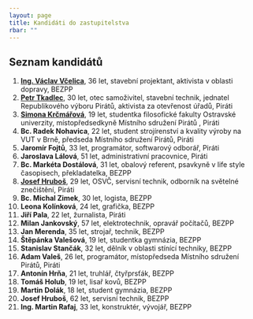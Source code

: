 ```yaml
---
layout: page
title: Kandidáti do zastupitelstva
rbar: ""
---
```


## Seznam kandidátů

1. [**Ing. Václav Včelica**](/lide/vaclav-vcelica), 36 let, stavební projektant, aktivista v oblasti dopravy, BEZPP
2. [**Petr Tkadlec**](/lide/petr-tkadlec), 30 let, otec samoživitel, stavební technik, jednatel Republikového výboru Pirátů, aktivista za otevřenost úřadů, Piráti
3. [**Simona Krčmářová**](/lide/simona-krcmarova), 19 let, studentka filosofické fakulty Ostravské univerzity, místopředsedkyně Místního sdružení Pirátů , Piráti
4. **Bc. Radek Nohavica**, 22 let, student strojírenství a kvality výroby na VUT v Brně, předseda Místního sdružení Pirátů, Piráti
5. **Jaromír Fojtů**, 33 let, programátor, softwarový odborář, Piráti
6. **Jaroslava Lálová**, 51 let, administrativní pracovnice, Piráti
7. **Bc. Markéta Dostálová**, 31 let, obalový referent, psavkyně v life style časopisech, překladatelka, BEZPP
8. [**Josef Hruboš**](/lide/josef-hrubos), 29 let, OSVČ, servisní technik, odborník na světelné znečištění, Piráti
9. **Bc. Michal Zimek**, 30 let, logista, BEZPP
10. **Leona Kolínková**, 24 let, grafička, BEZPP
11. **Jiří Pala**, 22 let, žurnalista, Piráti
12. **Milan Jankovský**, 57 let, elektrotechnik, opravář počítačů, BEZPP
13. **Jan Merenda**, 35 let, strojař, technik, BEZPP
14. **Štěpánka Valešová**, 19 let, studentka gymnázia, BEZPP
15. **Stanislav Stančák**, 32 let, dělník v oblasti stínící techniky, BEZPP
16. **Adam Valeš**, 26 let, programátor, místopředseda Místního sdružení Pirátů, Piráti
17. **Antonín Hrňa**, 21 let, truhlář, čtyřprsťák, BEZPP
18. **Tomáš Holub**, 19 let, lisař kovů, BEZPP
19. **Martin Dolák**, 18 let, student gymnázia, BEZPP
20. **Josef Hruboš**, 62 let, servisní technik, BEZPP
21. **Ing. Martin  Rafaj**, 33 let, konstruktér, vývojář, BEZPP
